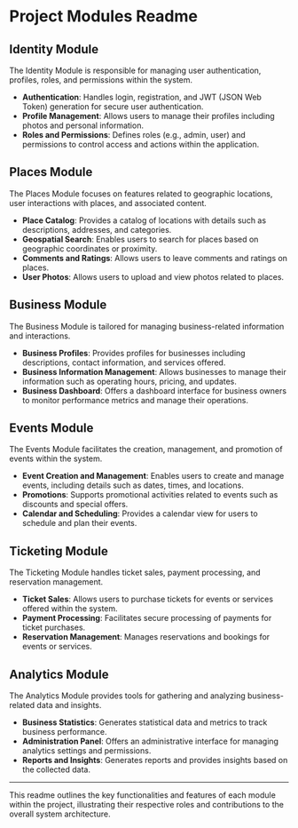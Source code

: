# Project Modules Readme

## Identity Module

The Identity Module is responsible for managing user authentication, profiles, roles, and permissions within the system.

- **Authentication**: Handles login, registration, and JWT (JSON Web Token) generation for secure user authentication.
- **Profile Management**: Allows users to manage their profiles including photos and personal information.
- **Roles and Permissions**: Defines roles (e.g., admin, user) and permissions to control access and actions within the application.

## Places Module

The Places Module focuses on features related to geographic locations, user interactions with places, and associated content.

- **Place Catalog**: Provides a catalog of locations with details such as descriptions, addresses, and categories.
- **Geospatial Search**: Enables users to search for places based on geographic coordinates or proximity.
- **Comments and Ratings**: Allows users to leave comments and ratings on places.
- **User Photos**: Allows users to upload and view photos related to places.

## Business Module

The Business Module is tailored for managing business-related information and interactions.

- **Business Profiles**: Provides profiles for businesses including descriptions, contact information, and services offered.
- **Business Information Management**: Allows businesses to manage their information such as operating hours, pricing, and updates.
- **Business Dashboard**: Offers a dashboard interface for business owners to monitor performance metrics and manage their operations.

## Events Module

The Events Module facilitates the creation, management, and promotion of events within the system.

- **Event Creation and Management**: Enables users to create and manage events, including details such as dates, times, and locations.
- **Promotions**: Supports promotional activities related to events such as discounts and special offers.
- **Calendar and Scheduling**: Provides a calendar view for users to schedule and plan their events.

## Ticketing Module

The Ticketing Module handles ticket sales, payment processing, and reservation management.

- **Ticket Sales**: Allows users to purchase tickets for events or services offered within the system.
- **Payment Processing**: Facilitates secure processing of payments for ticket purchases.
- **Reservation Management**: Manages reservations and bookings for events or services.

## Analytics Module

The Analytics Module provides tools for gathering and analyzing business-related data and insights.

- **Business Statistics**: Generates statistical data and metrics to track business performance.
- **Administration Panel**: Offers an administrative interface for managing analytics settings and permissions.
- **Reports and Insights**: Generates reports and provides insights based on the collected data.

---

This readme outlines the key functionalities and features of each module within the project, illustrating their respective roles and contributions to the overall system architecture.
